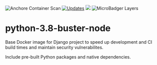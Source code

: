 ![Anchore Container Scan](https://github.com/blgo/python-3.8-buster-node/workflows/Anchore%20Container%20Scan/badge.svg)
[![Updates](https://pyup.io/repos/github/blgo/python-3.8-buster-node/shield.svg)](https://pyup.io/repos/github/blgo/python-3.8-buster-node/)
[![](https://images.microbadger.com/badges/version/blgo/python-3.8-buster-node.svg)](https://microbadger.com/images/blgo/python-3.8-buster-node "Get your own version badge on microbadger.com")
![MicroBadger Layers](https://img.shields.io/microbadger/layers/blgo/python-3.8-buster-node)

# python-3.8-buster-node

Base Docker image for Django project to speed up development and CI build times and maintain security vulnerabilites.

Include pre-built Python packages and native dependencies.
